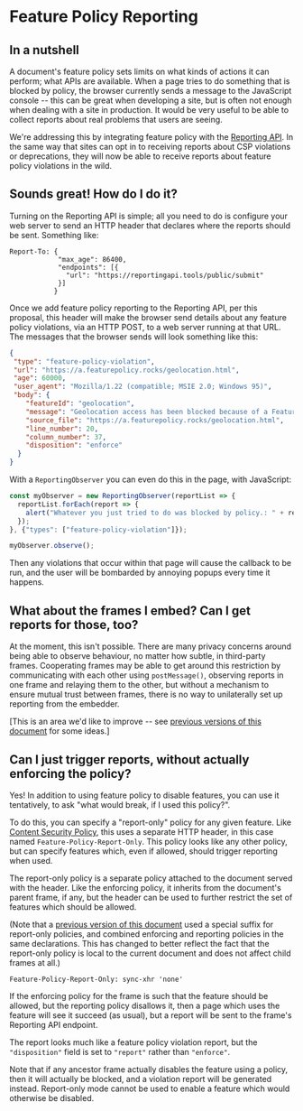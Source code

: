 Feature Policy Reporting
========================

In a nutshell
-------------

A document's feature policy sets limits on what kinds of actions it can
perform; what APIs are available. When a page tries to do something that is
blocked by policy, the browser currently sends a message to the JavaScript
console -- this can be great when developing a site, but is often not enough
when dealing with a site in production. It would be very useful to be able to
collect reports about real problems that users are seeing.

We're addressing this by integrating feature policy with the
[Reporting API](https://wicg.github.io/reporting/). In the same way that sites
can opt in to receiving reports about CSP violations or deprecations, they will
now be able to receive reports about feature policy violations in the wild.

Sounds great! How do I do it?
-------------

Turning on the Reporting API is simple; all you need to do is configure your
web server to send an HTTP header that declares where the reports should be
sent. Something like:

```http
Report-To: {
            "max_age": 86400,
            "endpoints": [{
              "url": "https://reportingapi.tools/public/submit"
            }]
           }
```

Once we add feature policy reporting to the Reporting API, per this proposal,
this header will make the browser send details about any feature policy
violations, via an HTTP POST, to a web server running at that URL. The messages
that the browser sends will look something like this:

```json
{
 "type": "feature-policy-violation",
 "url": "https://a.featurepolicy.rocks/geolocation.html",
 "age": 60000,
 "user_agent": "Mozilla/1.22 (compatible; MSIE 2.0; Windows 95)",
 "body": {
    "featureId": "geolocation",
    "message": "Geolocation access has been blocked because of a Feature Policy applied to the current document. See https://goo.gl/EuHzyv for more details.",
    "source_file": "https://a.featurepolicy.rocks/geolocation.html",
    "line_number": 20,
    "column_number": 37,
    "disposition": "enforce"
  }
}
```

With a `ReportingObserver` you can even do this in the page, with
JavaScript:

```javascript
const myObserver = new ReportingObserver(reportList => {
  reportList.forEach(report => {
    alert("Whatever you just tried to do was blocked by policy.: " + report.body.feature);
  });
}, {"types": ["feature-policy-violation"]});

myObserver.observe();
```

Then any violations that occur within that page will cause the callback to be
run, and the user will be bombarded by annoying popups every time it happens.

What about the frames I embed? Can I get reports for those, too?
-------------

At the moment, this isn't possible. There are many privacy concerns around being
able to observe behaviour, no matter how subtle, in third-party frames.
Cooperating frames may be able to get around this restriction by communicating
with each other using `postMessage()`, observing reports in one frame and relaying
them to the other, but without a mechanism to ensure mutual trust between frames,
there is no way to unilaterally set up reporting from the embedder.

[This is an area we'd like to improve -- see [previous versions of this document](https://github.com/WICG/feature-policy/blob/ea8085c74eef65de8eef81c1e23c1980497a7ed7/reporting.md) for some ideas.]

Can I just trigger reports, without actually enforcing the policy?
-------------

Yes! In addition to using feature policy to disable features, you can use it
tentatively, to ask "what would break, if I used this policy?".

To do this, you can specify a "report-only" policy for any given feature. Like
[Content Security Policy](https://w3c.github.io/webappsec-csp/#cspro-header),
this uses a separate HTTP header, in this case named `Feature-Policy-Report-Only`.
This policy looks like any other policy, but can specify features which, even if
allowed, should trigger reporting when used.

The report-only policy is a separate policy attached to the document served with
the header. Like the enforcing policy, it inherits from the document's parent
frame, if any, but the header can be used to further restrict the set of features
which should be allowed.

(Note that a [previous version of this document](https://github.com/WICG/feature-policy/blob/670fe1b4b7d12752f307fd9eecccb6558b0b0d83/reporting.md) used a special
suffix for report-only policies, and combined enforcing and reporting policies in
the same declarations. This has changed to better reflect the fact that the
report-only policy is local to the current document and does not affect child
frames at all.)

```http
Feature-Policy-Report-Only: sync-xhr 'none'
```

If the enforcing policy for the frame is such that the feature should be allowed,
but the reporting policy disallows it, then a page which uses the feature will see it
succeed (as usual), but a report will be sent to the frame's Reporting API endpoint.

The report looks much like a feature policy violation report, but the
`"disposition"` field is set to `"report"` rather than `"enforce"`.

Note that if any ancestor frame actually disables the feature using a policy,
then it will actually be blocked, and a violation report will be generated
instead. Report-only mode cannot be used to enable a feature which would
otherwise be disabled.
